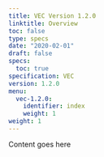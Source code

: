 ```yaml
---
title: VEC Version 1.2.0
linktitle: Overview
toc: false
type: specs
date: "2020-02-01"
draft: false
specs:
  toc: true
specification: VEC
version: 1.2.0
menu:
  vec-1.2.0:
    identifier: index    
    weight: 1
weight: 1
---
```

Content goes here